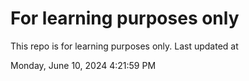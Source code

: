 # For learning purposes only
This repo is for learning purposes only.
Last updated at

Monday, June 10, 2024 4:21:59 PM

